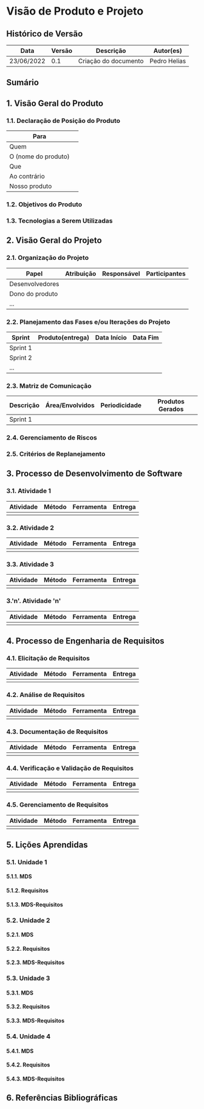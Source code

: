 # Visão de Produto e Projeto


## Histórico de Versão

| Data       | Versão | Descrição            | Autor(es)             | 
| ---------- | ------ | -------------------- | --------------------- | 
| 23/06/2022 | 0.1    | Criação do documento | Pedro Helias        |            

## Sumário

## 1. Visão Geral do Produto
### 1.1. Declaração de Posição do Produto

<table>
<thead>
<tr>
<th>Para</th>
<th></th>
</tr>
</thead>
<tbody>
<tr>
<td>Quem</td>
<td></td>
</tr>
<tr>

<td>
O (nome do produto) </td>
<td></td>
</tr>
<tr>
<td>Que<br></td>
<td><br></td>
</tr>
<tr>
<td>Ao contrário<br></td>
<td><br></td>
</tr>
<tr>
<td>Nosso produto<br></td>
<td><br></td>
</tr>
</tbody>
</table>

### 1.2. Objetivos do Produto
### 1.3. Tecnologias a Serem Utilizadas

## 2. Visão Geral do Projeto
### 2.1. Organização do Projeto


| Papel       | Atribuição | Responsável            | Participantes             | 
| ---------- | ------ | -------------------- | --------------------- | 
| Desenvolvedores|  |  |         |            
| Dono do produto|  |  |         |            
| ...|  |  |         |            

### 2.2. Planejamento das Fases e/ou Iterações do Projeto


| Sprint       | Produto(entrega) | Data Início            | Data Fim             | 
| ---------- | ------ | -------------------- | --------------------- | 
| Sprint 1|  |  |         | 
| Sprint 2|  |  |         | 
| ...|  |  |         | 

### 2.3. Matriz de Comunicação 

| Descrição       | Área/Envolvidos | Periodicidade            | Produtos Gerados             | 
| ---------- | ------ | -------------------- | --------------------- | 
| Sprint 1|  |  |         | 


### 2.4. Gerenciamento de Riscos

### 2.5. Critérios de Replanejamento

## 3. Processo de Desenvolvimento de Software

### 3.1. Atividade 1

| Atividade       | Método | Ferramenta            | Entrega             | 
| ---------- | ------ | -------------------- | --------------------- | 
| |  |  |         | 

### 3.2. Atividade 2

| Atividade       | Método | Ferramenta            | Entrega             | 
| ---------- | ------ | -------------------- | --------------------- | 
| |  |  |         | 

### 3.3. Atividade 3

| Atividade       | Método | Ferramenta            | Entrega             | 
| ---------- | ------ | -------------------- | --------------------- | 
| |  |  |         | 

### 3.'n'. Atividade 'n'

| Atividade       | Método | Ferramenta            | Entrega             | 
| ---------- | ------ | -------------------- | --------------------- | 
| |  |  |         | 

## 4. Processo de Engenharia de Requisitos

### 4.1. Elicitação de Requisitos

| Atividade       | Método | Ferramenta            | Entrega             | 
| ---------- | ------ | -------------------- | --------------------- | 
| |  |  |         | 

### 4.2. Análise de Requisitos

| Atividade       | Método | Ferramenta            | Entrega             | 
| ---------- | ------ | -------------------- | --------------------- | 
| |  |  |         | 

### 4.3. Documentação de Requisitos

| Atividade       | Método | Ferramenta            | Entrega             | 
| ---------- | ------ | -------------------- | --------------------- | 
| |  |  |         | 

### 4.4. Verificação e Validação de Requisitos

| Atividade       | Método | Ferramenta            | Entrega             | 
| ---------- | ------ | -------------------- | --------------------- | 
| |  |  |         | 

### 4.5. Gerenciamento de Requisitos

| Atividade       | Método | Ferramenta            | Entrega             | 
| ---------- | ------ | -------------------- | --------------------- | 
| |  |  |         | 

## 5. Lições Aprendidas

### 5.1. Unidade 1
#### 5.1.1. MDS 
#### 5.1.2. Requisitos
#### 5.1.3. MDS-Requisitos

### 5.2. Unidade 2
#### 5.2.1. MDS 
#### 5.2.2. Requisitos
#### 5.2.3. MDS-Requisitos

### 5.3. Unidade 3
#### 5.3.1. MDS 
#### 5.3.2. Requisitos
#### 5.3.3. MDS-Requisitos

### 5.4. Unidade 4
#### 5.4.1. MDS 
#### 5.4.2. Requisitos
#### 5.4.3. MDS-Requisitos

##  6. Referências Bibliográficas